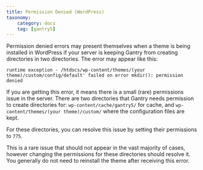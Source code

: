 ```yaml
---
title: Permission Denied (WordPress)
taxonomy:
    category: docs
    tag: [gantry5]
---
```


Permission denied errors may present themselves when a theme is being installed in WordPress if your server is keeping Gantry from creating directories in two directories. The error may appear like this:

```
runtime exception - /htdocs/wp-content/themes/(your theme)/custom/config/default' failed on error mkdir(): permission denied
```

If you are getting this error, it means there is a small (rare) permissions issue in the server. There are two directories that Gantry needs permission to create directories for: `wp-content/cache/gantry5/` for cache, and `wp-content/themes/(your theme)/custom/` where the configuration files are kept.

For these directories, you can resolve this issue by setting their permissions to `775`.

This is a rare issue that should not appear in the vast majority of cases, however changing the permissions for these directories should resolve it. You generally do not need to reinstall the theme after receiving this error.
